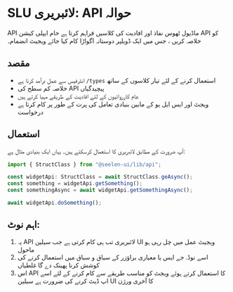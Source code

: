 # **SLU لائبریری: API حوالہ**

API ماڈیول ٹھوس نفاذ اور افادیت کی کلاسیں فراہم کرتا ہے 
خام ایپلی کیشن API کو خلاصہ کریں ، جس میں ایک ڈویلپر دوستانہ اگواڑا کام کیا جائے 
ویجیٹ انضمام۔

## **مقصد**

* انٹرفیس سے عمل درآمد کرتا ہے `/types` استعمال کرنے کے لئے تیار کلاسوں کے ساتھ
* خلاصہ کم سطح کی API پیچیدگیاں
* عام کارروائیوں کے لئے افادیت کے طریقے مہیا کرتے ہیں
* ویجٹ اور ایس ایل یو کے مابین بنیادی تعامل کی پرت کے طور پر کام کرتا ہے 
  درخواست

## **استعمال**

آپ ضرورت کے مطابق لائبریری کا استعمال کرسکتے ہیں۔ یہاں ایک بنیادی مثال ہے:

```ts
import { StructClass } from "@seelen-ui/lib/api";

const widgetApi: StructClass = await StructClass.geAsync();
const something = widgetApi.getSomething();
const somethingAsync = await widgetApi.getSomethingAsync();

await widgetApi.doSomething();
```

## **اہم نوٹ:**

1. یہ API لائبریری تب ہی کام کرتی ہے جب سیلین UI ویجیٹ عمل میں چل رہی ہو 
   ماحول
2. اسے نوڈ. جے ایس یا معیاری براؤزر کے سیاق و سباق میں استعمال کرنے کی کوشش کرنا پھینک دے گا 
   غلطیاں
3. اس API کا استعمال کرتے ہوئے ویجٹ کو مناسب طریقے سے کام کرنے کے لئے اسے اپ ڈیٹ کرنے کی ضرورت ہے 
   سیلین UI کا آخری ورژن
